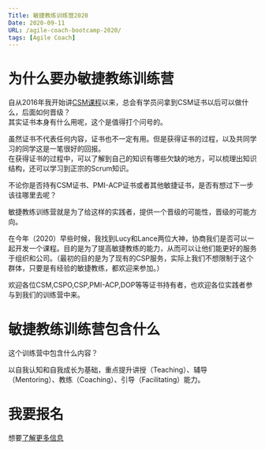 ```yaml
---
Title: 敏捷教练训练营2020
Date: 2020-09-11
URL: /agile-coach-bootcamp-2020/
tags: [Agile Coach]
---
```


# 为什么要办敏捷教练训练营

自从2016年我开始讲[CSM课程](/csm)以来，总会有学员问拿到CSM证书以后可以做什么，后面如何晋级？  
其实证书本身有什么用呢，这个是值得打个问号的。  

虽然证书不代表任何内容，证书也不一定有用。但是获得证书的过程，以及共同学习的同学这是一笔很好的回报。  
在获得证书的过程中，可以了解到自己的知识有哪些欠缺的地方，可以梳理出知识结构，还可以学习到正宗的Scrum知识。

不论你是否持有CSM证书、PMI-ACP证书或者其他敏捷证书，是否有想过下一步该往哪里去呢？

敏捷教练训练营就是为了给这样的实践者，提供一个晋级的可能性，晋级的可能方向。

在今年（2020）早些时候，我找到Lucy和Lance两位大神，协商我们是否可以一起开发一个课程。目的是为了提高敏捷教练的能力，从而可以让他们能更好的服务于组织和公司。（最初的目的是为了现有的CSP服务，实际上我们不想限制于这个群体，只要是有经验的敏捷教练，都欢迎来参加。）

欢迎各位CSM,CSPO,CSP,PMI-ACP,DOP等等证书持有者，也欢迎各位实践者参与到我们的训练营中来。

# 敏捷教练训练营包含什么

这个训练营中包含什么内容？

以自我认知和自我成长为基础，重点提升讲授（Teaching）、辅导（Mentoring）、教练（Coaching）、引导（Facilitating）能力。

# 我要报名

想要[了解更多信息](https://tobeagile.cn/2020/09/07/%E6%95%8F%E6%8D%B7%E6%95%99%E7%BB%83%E8%AE%AD%E7%BB%83%E8%90%A5/)